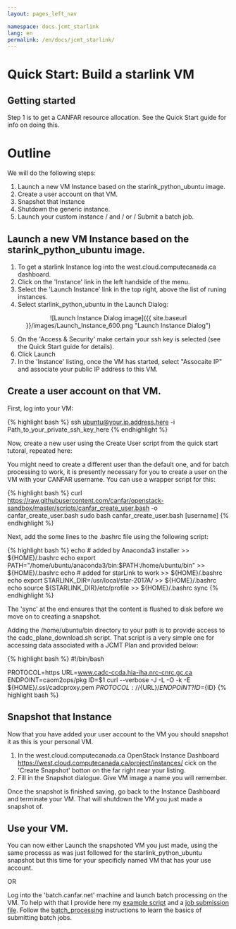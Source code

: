 ```yaml
---
layout: pages_left_nav

namespace: docs.jcmt_starlink
lang: en
permalink: /en/docs/jcmt_starlink/
---
```


# Quick Start: Build a starlink VM

## Getting started

Step 1 is to get a CANFAR resource allocation. See the Quick Start guide for info on doing this.

# Outline

We will do the following steps:

1. Launch a new VM Instance based on the starink_python_ubuntu image.
2. Create a user account on that VM.
3. Snapshot that Instance
4. Shutdown the generic instance.
5. Launch your custom instance / and / or / Submit a batch job.

## Launch a new VM Instance based on the starink_python_ubuntu image.

1. To get a starlink Instance log into the west.cloud.computecanada.ca dashboard.
1. Click on the 'Instance' link in the left handside of the menu.
1. Select the 'Launch Instance' link in the top right, above the list of runing instances.
1. Select starlink_python_ubuntu in the Launch Dialog:

<span style="display:block;text-align:center">![Launch Instance Dialog image]({{ site.baseurl }}/images/Launch_Instance_600.png "Launch Instance Dialog")</span>

5. On the 'Access & Security' make certain your ssh key is selected (see the Quick Start guide for details).
6. Click Launch
7. In the 'Instance' listing, once the VM has started, select "Assocaite IP" and associate your public IP address to this VM.

## Create a user account on that VM.

First, log into your VM:

<div class="shell">

{% highlight bash %}
ssh ubuntu@your.ip.address.here -i Path_to_your_private_ssh_key_here
{% endhighlight %}

</div>

Now, create a new user using the Create User script from the quick start tutoral, repeated here:

You might need to create a different user than the default one, and for batch processing to work, it is presently necessary for you to create a user on the VM with your CANFAR username. You can use a wrapper script for this:

<div class="shell">

{% highlight bash %}
curl https://raw.githubusercontent.com/canfar/openstack-sandbox/master/scripts/canfar_create_user.bash -o canfar_create_user.bash
sudo bash canfar_create_user.bash [username]
{% endhighlight %}

</div>

Next, add the some lines to the .bashrc file using the following script:

<div class="shell">
 
 {% highlight bash %}
  echo # added by Anaconda3 installer >> ${HOME}/.bashrc
  echo export PATH="/home/ubuntu/anaconda3/bin:\$PATH:/home/ubuntu/bin"  >> ${HOME}/.bashrc
  echo # added for starLink to work >> ${HOME}/.bashrc
  echo export STARLINK_DIR=/usr/local/star-2017A/ >> ${HOME}/.bashrc
  echo source \${STARLINK_DIR}/etc/profile >> ${HOME}/.bashrc
  sync
  {% endhighlight %}
 
 </div>
 
 The 'sync' at the end ensures that the content is flushed to disk before we move on to creating a snapshot.  
 
 Adding the /home/ubuntu/bin directory to your path is to provide access to the cadc_plane_download.sh script. That script is a very simple one for accessing data associated with a JCMT Plan and provided below:
 
 <div class="code">
 {% highlight bash %}
#!/bin/bash

PROTOCOL=https
URL=www.cadc-ccda.hia-iha.nrc-cnrc.gc.ca
ENDPOINT=caom2ops/pkg
ID=$1
curl --verbose -J -L -O -k -E ${HOME}/.ssl/cadcproxy.pem  ${PROTOCOL}://${URL}/${ENDPOINT}?ID=${ID} 
{% highlight bash %}
</div>
 
 ## Snapshot that Instance
 Now that you have added your user account to the VM you should snapshot it as this is your personal VM.  

1. In the west.cloud.computecanada.ca OpenStack Instance Dashboard https://west.cloud.computecanada.ca/project/instances/ cick on the 'Create Snapshot' botton on the far right near your listing.
2. Fill in the Snapshot dialogue. Give VM image a name you will remember.

Once the snapshot is finished saving, go back to the Instance Dashboard and terminate your VM. That will shutdown the VM you just made a snapshot of.

## Use your VM.

You can now either Launch the snapshoted VM you just made, using the same processs as was just followed for the starlink_python_ubuntu snapshot but this time for your specificly named VM that has your use account.

OR

Log into the 'batch.canfar.net' machine and launch batch processing on the VM. To help with that I provide here my [example script](starlink_process.sh) and a [job submission file](starlink_job.in). Follow the [batch_processing](../batch_processing_en.md) instructions to learn the basics of submitting batch jobs.
